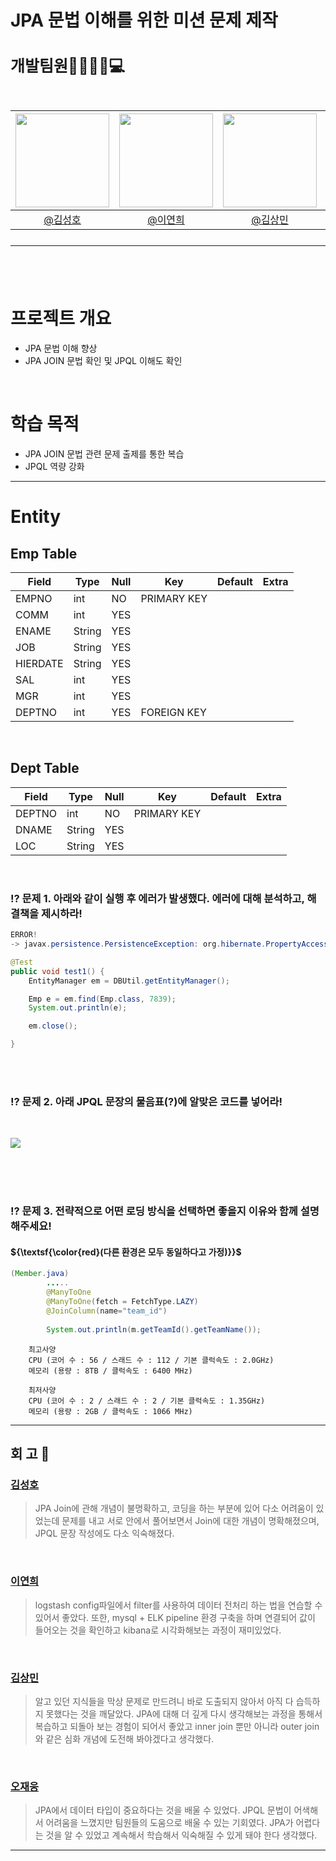 # JPA 문법 이해를 위한 미션 문제 제작

<h2 style="font-size: 25px;"> 개발팀원👨‍👨‍👧‍👦💻<br>
<br>

|<img src="https://avatars.githubusercontent.com/u/175369539?v=4" width="150" height="150"/>|<img src="https://avatars.githubusercontent.com/u/98442485?v=4" width="150" height="150"/>|<img src="https://avatars.githubusercontent.com/u/79312705?v=4" width="150" height="150"/>|<img src="https://avatars.githubusercontent.com/u/175371231?v=4" width="150" height="150"/>|
|:-:|:-:|:-:|:-:|
|[@김성호](https://github.com/castlhoo)|[@이연희](https://github.com/LeeYeonhee-00)|[@김상민](https://github.com/isshomin)|[@오재웅](https://github.com/ohwoong2)|
---
<br>

# 프로젝트 개요

- JPA 문법 이해 향상
- JPA JOIN 문법 확인 및 JPQL 이해도 확인

<br>

# 학습 목적 

 - JPA JOIN 문법 관련 문제 출제를 통한 복습
 - JPQL 역량 강화

---

# Entity

## Emp Table

|Field      |Type        |Null|Key|Default|Extra|  
|-----------|------------|----|---|-------|-----|
|EMPNO |int         |NO  |PRIMARY KEY   |       |     |
|COMM   |int         |YES |   |       |     |
|ENAME     |String         |YES |   |       |     |
|JOB       |String |YES |   |       |     |
|HIERDATE     |String |YES |   |       |     |
|SAL        |int      |YES |   |       |     |
|MGR      |int         |YES |   |       |     |
|DEPTNO      |int         |YES |FOREIGN KEY   |       |     |

<br>

## Dept Table

|Field      |Type        |Null|Key|Default|Extra|  
|-----------|------------|----|---|-------|-----|
|DEPTNO |int         |NO  |PRIMARY KEY   |       |     |
|DNAME   |String         |YES |   |       |     |
|LOC     |String         |YES |   |       |     |


<br>



### ⁉️ 문제 1. 아래와 같이 실행 후 에러가 발생했다. 에러에 대해 분석하고, 해결책을 제시하라!
```java
ERROR!
-> javax.persistence.PersistenceException: org.hibernate.PropertyAccessException: Null value was assigned to a property 

@Test
public void test1() {
	EntityManager em = DBUtil.getEntityManager();

	Emp e = em.find(Emp.class, 7839);
	System.out.println(e);

	em.close();

}
```

<br>
<br>

### ⁉️ 문제 2. 아래 JPQL 문장의 물음표(?)에 알맞은 코드를 넣어라!

<br>

<p align="left"><img src="https://github.com/user-attachments/assets/575d8a7d-a9ed-4d08-894b-3052b4a7442e"></p><br><br>

<br>

### ⁉️ 문제 3. 전략적으로 어떤 로딩 방식을 선택하면 좋을지 이유와 함께 설명해주세요! 
#### ${\textsf{\color{red}(다른 환경은 모두 동일하다고 가정)}}$


```java
(Member.java)
		.....
		@ManyToOne
		@ManyToOne(fetch = FetchType.LAZY)
		@JoinColumn(name="team_id") 
		
		System.out.println(m.getTeamId().getTeamName());
```
		최고사양
		CPU (코어 수 : 56 / 스래드 수 : 112 / 기본 클럭속도 : 2.0GHz)
		메모리 (용량 : 8TB / 클럭속도 : 6400 MHz)
  
		최저사양
		CPU (코어 수 : 2 / 스래드 수 : 2 / 기본 클럭속도 : 1.35GHz)
		메모리 (용량 : 2GB / 클럭속도 : 1066 MHz)

---

## 회 고 📝

### [김성호](https://github.com/castlhoo)
> JPA Join에 관해 개념이 불명확하고, 코딩을 하는 부분에 있어 다소 어려움이 있었는데 문제를 내고 서로 안에서 풀어보면서 Join에 대한 개념이 명확해졌으며, JPQL 문장 작성에도 다소 익숙해졌다. 
<br>

### [이연희](https://github.com/LeeYeonhee-00)
> logstash config파일에서 filter를 사용하여 데이터 전처리 하는 법을 연습할 수 있어서 좋았다. 또한, mysql + ELK pipeline 환경 구축을 하며 연결되어 값이 들어오는 것을 확인하고 kibana로 시각화해보는 과정이 재미있었다. 

<br>

### [김상민](https://github.com/isshomin)
> 알고 있던 지식들을 막상 문제로 만드려니 바로 도출되지 않아서 아직 다 습득하지 못했다는 것을 깨달았다. JPA에 대해 더 깊게 다시 생각해보는 과정을 통해서 복습하고 되돌아 보는 경험이 되어서 좋았고 inner join 뿐만 아니라 outer join와 같은 심화 개념에 도전해 봐야겠다고 생각했다.

<br>

### [오재웅](https://github.com/ohwoong2)
> JPA에서 데이터 타입이 중요하다는 것을 배울 수 있었다. JPQL 문법이 어색해서 어려움을 느꼈지만 팀원들의 도움으로 배울 수 있는 기회였다. JPA가 어렵다는 것을 알 수 있었고 계속해서 학습해서 익숙해질 수 있게 돼야 한다 생각했다.

---



